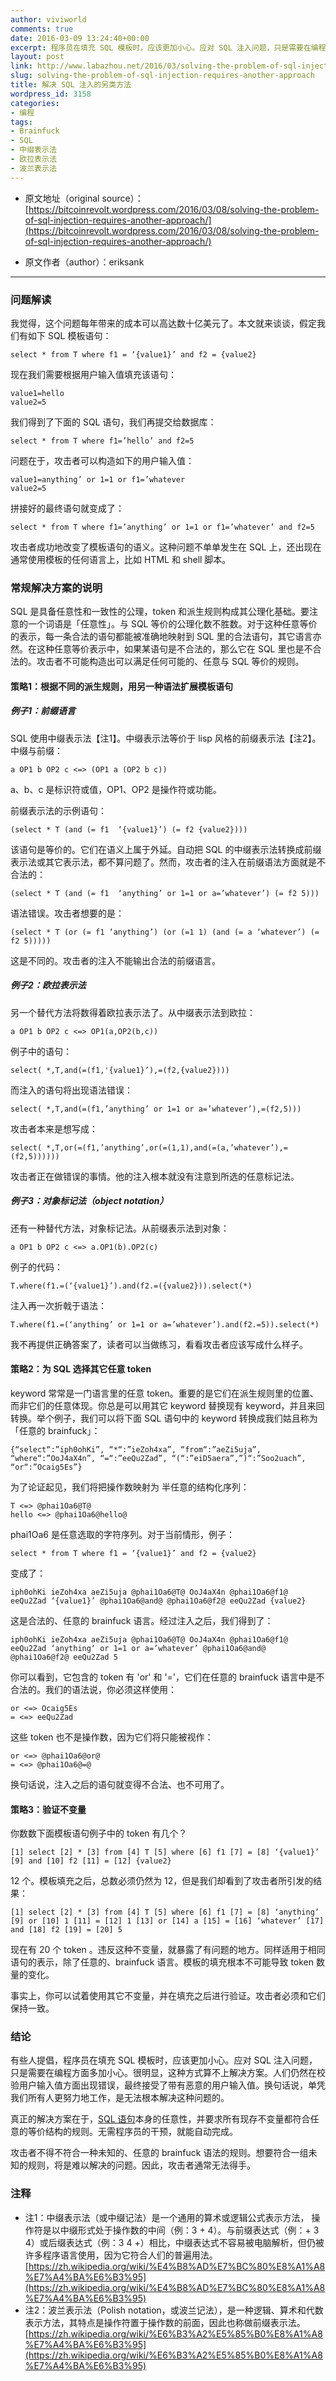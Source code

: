 ```yaml
---
author: viviworld
comments: true
date: 2016-03-09 13:24:40+00:00
excerpt: 程序员在填充 SQL 模板时，应该更加小心。应对 SQL 注入问题，只是需要在编程方面多加小心。很明显，这种方式算不上解决方案。
layout: post
link: http://www.labazhou.net/2016/03/solving-the-problem-of-sql-injection-requires-another-approach/
slug: solving-the-problem-of-sql-injection-requires-another-approach
title: 解决 SQL 注入的另类方法
wordpress_id: 3158
categories:
- 编程
tags:
- Brainfuck
- SQL
- 中缀表示法
- 欧拉表示法
- 波兰表示法
---
```



	
  * 原文地址（original source）：[https://bitcoinrevolt.wordpress.com/2016/03/08/solving-the-problem-of-sql-injection-requires-another-approach/](https://bitcoinrevolt.wordpress.com/2016/03/08/solving-the-problem-of-sql-injection-requires-another-approach/)

	
  * 原文作者（author）：eriksank





* * *





### 问题解读


我觉得，这个问题每年带来的成本可以高达数十亿美元了。本文就来谈谈，假定我们有如下 SQL 模板语句：

    
    select * from T where f1 = ‘{value1}’ and f2 = {value2}


现在我们需要根据用户输入值填充该语句：

    
    value1=hello
    value2=5


我们得到了下面的 SQL 语句，我们再提交给数据库：

    
    select * from T where f1=’hello’ and f2=5


问题在于，攻击者可以构造如下的用户输入值：

    
    value1=anything’ or 1=1 or f1=’whatever
    value2=5


拼接好的最终语句就变成了：

    
    select * from T where f1=’anything’ or 1=1 or f1=’whatever’ and f2=5


攻击者成功地改变了模板语句的语义。这种问题不单单发生在 SQL 上，还出现在通常使用模板的任何语言上，比如 HTML 和 shell 脚本。


### 常规解决方案的说明


SQL 是具备任意性和一致性的公理，token 和派生规则构成其公理化基础。要注意的一个词语是「任意性」。与 SQL 等价的公理化数不胜数。对于这种任意等价的表示，每一条合法的语句都能被准确地映射到 SQL 里的合法语句，其它语言亦然。在这种任意等价表示中，如果某语句是不合法的，那么它在 SQL 里也是不合法的。攻击者不可能构造出可以满足任何可能的、任意与 SQL 等价的规则。


#### 策略1：根据不同的派生规则，用另一种语法扩展模板语句




##### 例子1：前缀语言


SQL 使用中缀表示法【注1】。中缀表示法等价于 lisp 风格的前缀表示法【注2】。中缀与前缀：

    
    a OP1 b OP2 c <=> (OP1 a (OP2 b c))


a、b、c 是标识符或值，OP1、OP2 是操作符或功能。

前缀表示法的示例语句：

    
    (select * T (and (= f1  ‘{value1}’) (= f2 {value2})))


该语句是等价的。它们在语义上属于外延。自动把 SQL 的中缀表示法转换成前缀表示法或其它表示法，都不算问题了。然而，攻击者的注入在前缀语法方面就是不合法的：

    
    (select * T (and (= f1  ‘anything’ or 1=1 or a=’whatever’) (= f2 5)))


语法错误。攻击者想要的是：

    
    (select * T (or (= f1 ‘anything’) (or (=1 1) (and (= a ‘whatever’) (= f2 5)))))


这是不同的。攻击者的注入不能输出合法的前缀语言。


##### 例子2：欧拉表示法


另一个替代方法将数得着欧拉表示法了。从中缀表示法到欧拉：

    
    a OP1 b OP2 c <=> OP1(a,OP2(b,c))


例子中的语句：

    
    select( *,T,and(=(f1,'{value1}’),=(f2,{value2})))


而注入的语句将出现语法错误：

    
    select( *,T,and(=(f1,’anything’ or 1=1 or a=’whatever’),=(f2,5)))


攻击者本来是想写成：

    
    select( *,T,or(=(f1,’anything’,or(=(1,1),and(=(a,’whatever’),=(f2,5))))))


攻击者正在做错误的事情。他的注入根本就没有注意到所选的任意标记法。


##### 例子3：对象标记法（object notation）


还有一种替代方法，对象标记法。从前缀表示法到对象：

    
    a OP1 b OP2 c <=> a.OP1(b).OP2(c)


例子的代码：

    
    T.where(f1.=(‘{value1}’).and(f2.=({value2})).select(*)


注入再一次折戟于语法：

    
    T.where(f1.=(‘anything’ or 1=1 or a=’whatever’).and(f2.=5)).select(*)


我不再提供正确答案了，读者可以当做练习，看看攻击者应该写成什么样子。


#### 策略2：为 SQL 选择其它任意 token


keyword 常常是一门语言里的任意 token。重要的是它们在派生规则里的位置、而非它们的任意体现。你总是可以用其它 keyword 替换现有 keyword，并且来回转换。举个例子，我们可以将下面 SQL 语句中的 keyword 转换成我们姑且称为「任意的 brainfuck」：

    
    {“select“:”iph0ohKi”, “*“:”ieZoh4xa”, “from“:”aeZi5uja”, “where“:”OoJ4aX4n”, “=“:”eeQu2Zad”, “(“:”eiD5aera”,”)“:”Soo2uach”, “or“:”Ocaig5Es”}


为了论证起见，我们将把操作数映射为 半任意的结构化序列：

    
    T <=> @phai1Oa6@T@
    hello <=> @phai1Oa6@hello@


phai1Oa6 是任意选取的字符序列。对于当前情形，例子：

    
    select * from T where f1 = ‘{value1}’ and f2 = {value2}


变成了：

    
    iph0ohKi ieZoh4xa aeZi5uja @phai1Oa6@T@ OoJ4aX4n @phai1Oa6@f1@ eeQu2Zad ‘{value1}’ @phai1Oa6@and@ @phai1Oa6@f2@ eeQu2Zad {value2}


这是合法的、任意的 brainfuck 语言。经过注入之后，我们得到了：

    
    iph0ohKi ieZoh4xa aeZi5uja @phai1Oa6@T@ OoJ4aX4n @phai1Oa6@f1@ eeQu2Zad ‘anything‘ or 1=1 or a=’whatever’ @phai1Oa6@and@ @phai1Oa6@f2@ eeQu2Zad 5


你可以看到，它包含的 token 有 'or' 和 '='，它们在任意的 brainfuck 语言中是不合法的。我们的语法说，你必须这样使用：

    
    or <=> Ocaig5Es
    = <=> eeQu2Zad


这些 token 也不是操作数，因为它们将只能被视作：

    
    or <=> @phai1Oa6@or@
    = <=> @phai1Oa6@=@


换句话说，注入之后的语句就变得不合法、也不可用了。


#### 策略3：验证不变量


你数数下面模板语句例子中的 token 有几个？

    
    [1] select [2] * [3] from [4] T [5] where [6] f1 [7] = [8] ‘{value1}’ [9] and [10] f2 [11] = [12] {value2}


12 个。模板填充之后，总数必须仍然为 12，但是我们却看到了攻击者所引发的结果：

    
    [1] select [2] * [3] from [4] T [5] where [6] f1 [7] = [8] ‘anything’ [9] or [10] 1 [11] = [12] 1 [13] or [14] a [15] = [16] ‘whatever’ [17] and [18] f2 [19] = [20] 5


现在有 20 个 token 。违反这种不变量，就暴露了有问题的地方。同样适用于相同语句的表示，除了任意的、brainfuck 语言。模板的填充根本不可能导致 token 数量的变化。

事实上，你可以试着使用其它不变量，并在填充之后进行验证。攻击者必须和它们保持一致。


### 结论


有些人提倡，程序员在填充 SQL 模板时，应该更加小心。应对 SQL 注入问题，只是需要在编程方面多加小心。很明显，这种方式算不上解决方案。人们仍然在校验用户输入值方面出现错误，最终接受了带有恶意的用户输入值。换句话说，单凭我们所有人更努力地工作，是无法根本解决这种问题的。

真正的解决方案在于，[SQL 语句](http://www.labazhou.net/2015/08/beginners-guide-to-sql/)本身的任意性，并要求所有现存不变量都符合任意的等价结构的规则。无需程序员的干预，就能自动完成。

攻击者不得不符合一种未知的、任意的 brainfuck 语法的规则。想要符合一组未知的规则，将是难以解决的问题。因此，攻击者通常无法得手。


### 注释

* 注1：中缀表示法（或中缀记法）是一个通用的算术或逻辑公式表示方法， 操作符是以中缀形式处于操作数的中间（例：3 + 4）。与前缀表达式（例：+ 3 4）或后缀表达式（例：3 4 +）相比，中缀表达式不容易被电脑解析，但仍被许多程序语言使用，因为它符合人们的普遍用法。[https://zh.wikipedia.org/wiki/%E4%B8%AD%E7%BC%80%E8%A1%A8%E7%A4%BA%E6%B3%95](https://zh.wikipedia.org/wiki/%E4%B8%AD%E7%BC%80%E8%A1%A8%E7%A4%BA%E6%B3%95) 
* 注2：波兰表示法（Polish notation，或波兰记法），是一种逻辑、算术和代数表示方法，其特点是操作符置于操作数的前面，因此也称做前缀表示法。[https://zh.wikipedia.org/wiki/%E6%B3%A2%E5%85%B0%E8%A1%A8%E7%A4%BA%E6%B3%95](https://zh.wikipedia.org/wiki/%E6%B3%A2%E5%85%B0%E8%A1%A8%E7%A4%BA%E6%B3%95) 
